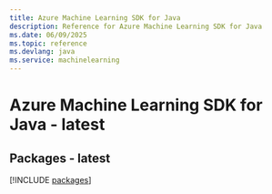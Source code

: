 ```yaml
---
title: Azure Machine Learning SDK for Java
description: Reference for Azure Machine Learning SDK for Java
ms.date: 06/09/2025
ms.topic: reference
ms.devlang: java
ms.service: machinelearning
---
```

# Azure Machine Learning SDK for Java - latest
## Packages - latest
[!INCLUDE [packages](machine-learning-index.md)]